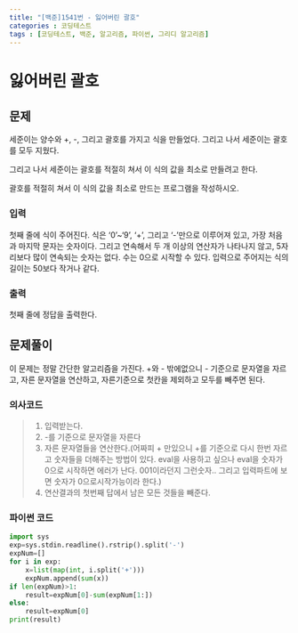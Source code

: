 ```yaml
---
title: "[백준]1541번 - 잃어버린 괄호"
categories : 코딩테스트
tags : [코딩테스트, 백준, 알고리즘, 파이썬, 그리디 알고리즘]
---
```


# 잃어버린 괄호

## 문제

세준이는 양수와 +, -, 그리고 괄호를 가지고 식을 만들었다. 그리고 나서 세준이는 괄호를 모두 지웠다.

그리고 나서 세준이는 괄호를 적절히 쳐서 이 식의 값을 최소로 만들려고 한다.

괄호를 적절히 쳐서 이 식의 값을 최소로 만드는 프로그램을 작성하시오.

### 입력

첫째 줄에 식이 주어진다. 식은 ‘0’~‘9’, ‘+’, 그리고 ‘-’만으로 이루어져 있고, 가장 처음과 마지막 문자는 숫자이다. 그리고 연속해서 두 개 이상의 연산자가 나타나지 않고, 5자리보다 많이 연속되는 숫자는 없다. 수는 0으로 시작할 수 있다. 입력으로 주어지는 식의 길이는 50보다 작거나 같다.

### 출력

첫째 줄에 정답을 출력한다.



## 문제풀이

이 문제는 정말 간단한 알고리즘을 가진다. +와 - 밖에없으니 - 기준으로 문자열을 자르고, 자른 문자열을 연산하고, 자른기준으로 첫칸을 제외하고 모두를 빼주면 된다.

### 의사코드

> 1. 입력받는다.
> 2. -를 기준으로 문자열을 자른다
> 3. 자른 문자열들을 연산한다.(어짜피 + 만있으니 +를 기준으로 다시 한번 자르고 숫자들을 더해주는 방법이 있다. eval을 사용하고 싶으나 eval을 숫자가 0으로 시작하면 에러가 난다. 001이라던지 그런숫자.. 그리고 입력파트에 보면 숫자가 0으로시작가능이라 한다.)
> 4. 연산결과의 첫번째 답에서 남은 모든 것들을 빼준다.



### 파이썬 코드

```python
import sys
exp=sys.stdin.readline().rstrip().split('-')
expNum=[]
for i in exp:
    x=list(map(int, i.split('+')))
    expNum.append(sum(x))
if len(expNum)>1:
    result=expNum[0]-sum(expNum[1:])
else:
    result=expNum[0]
print(result)
```

